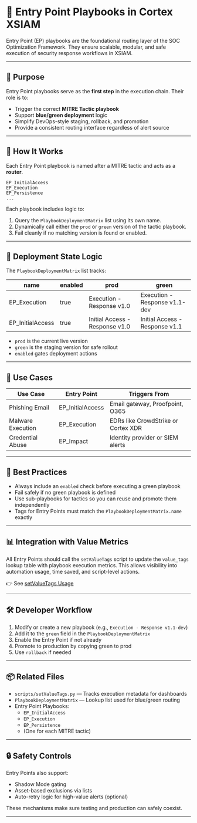 # 📘 Entry Point Playbooks in Cortex XSIAM

Entry Point (EP) playbooks are the foundational routing layer of the SOC Optimization Framework. They ensure scalable, modular, and safe execution of security response workflows in XSIAM.

---

## 🔑 Purpose

Entry Point playbooks serve as the **first step** in the execution chain. Their role is to:

- Trigger the correct **MITRE Tactic playbook**
- Support **blue/green deployment** logic
- Simplify DevOps-style staging, rollback, and promotion
- Provide a consistent routing interface regardless of alert source

---

## 🧠 How It Works

Each Entry Point playbook is named after a MITRE tactic and acts as a **router**.

```
EP_InitialAccess
EP_Execution
EP_Persistence
...
```

Each playbook includes logic to:
1. Query the `PlaybookDeploymentMatrix` list using its own name.
2. Dynamically call either the `prod` or `green` version of the tactic playbook.
3. Fail cleanly if no matching version is found or enabled.

---

## 🔁 Deployment State Logic

The `PlaybookDeploymentMatrix` list tracks:

| name             | enabled | prod                              | green                            |
|------------------|---------|------------------------------------|----------------------------------|
| EP_Execution      | true    | Execution - Response v1.0         | Execution - Response v1.1-dev    |
| EP_InitialAccess  | true    | Initial Access - Response v1.0    | Initial Access - Response v1.1   |

- `prod` is the current live version
- `green` is the staging version for safe rollout
- `enabled` gates deployment actions

---

## 🧪 Use Cases

| Use Case          | Entry Point          | Triggers From                      |
|-------------------|----------------------|------------------------------------|
| Phishing Email    | EP_InitialAccess     | Email gateway, Proofpoint, O365    |
| Malware Execution | EP_Execution         | EDRs like CrowdStrike or Cortex XDR|
| Credential Abuse  | EP_Impact            | Identity provider or SIEM alerts   |

---

## 🧭 Best Practices

- Always include an `enabled` check before executing a green playbook
- Fail safely if no green playbook is defined
- Use sub-playbooks for tactics so you can reuse and promote them independently
- Tags for Entry Points must match the `PlaybookDeploymentMatrix.name` exactly

---

## 📊 Integration with Value Metrics

All Entry Points should call the `setValueTags` script to update the `value_tags` lookup table with playbook execution metrics. This allows visibility into automation usage, time saved, and script-level actions.

👉 See [setValueTags Usage](https://github.com/Palo-Cortex/soc-optimization/blob/main/Documentation/setValueTags.md)

---

## 🛠️ Developer Workflow

1. Modify or create a new playbook (e.g., `Execution - Response v1.1-dev`)
2. Add it to the `green` field in the `PlaybookDeploymentMatrix`
3. Enable the Entry Point if not already
4. Promote to production by copying green to prod
5. Use `rollback` if needed

---

## 📦 Related Files

- `scripts/setValueTags.py` — Tracks execution metadata for dashboards
- `PlaybookDeploymentMatrix` — Lookup list used for blue/green routing
- Entry Point Playbooks:
  - `EP_InitialAccess`
  - `EP_Execution`
  - `EP_Persistence`
  - (One for each MITRE tactic)

---

## 🔒 Safety Controls

Entry Points also support:
- Shadow Mode gating
- Asset-based exclusions via lists
- Auto-retry logic for high-value alerts (optional)

These mechanisms make sure testing and production can safely coexist.

---

